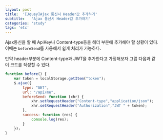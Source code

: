 ```yaml
---
layout: post
title:  '[Jquey]Ajax 통신시 Header값 추가하기'
subtitle:   'Ajax 통신시 Header값 추가하기'
categories: 'study'
tags: 'etc'
---
```


Ajax통신을 할 때 ApiKey나 Content-type등을 헤더 부분에 추가해야 할 상황이 있다. 이때는 ``beforeSend``를 사용해서 쉽게 처리가 가능하다.

만약 header부분에 Content-type과 JWT을 추가한다고 가정해보자 그럼 다음과 같이 코드를 작성할 수 있다.

```javascript
function before() {
    var token = localStorage.getItem("token");
    $.ajax({
        type: "GET",
        url: "/api/me",
        beforeSend: function (xhr) {
            xhr.setRequestHeader("Content-type","application/json");
            xhr.setRequestHeader("Authorization","JWT " + token);
        },
        success: function (res) {
            console.log(res);
        }
    });
}
```
